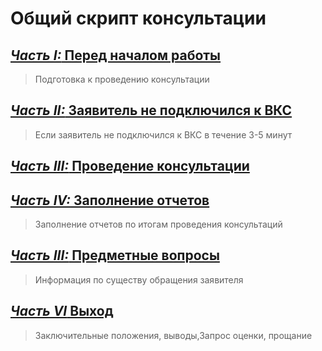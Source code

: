 # Общий скрипт консультации
## [*Часть I:* Перед началом работы](Универсальные/Перед%20началом%20работы.md)
> Подготовка к проведению консультации
## [*Часть II:* Заявитель не подключился к ВКС](Универсальные/Заявитель%20не%20подключился%20к%20ВКС.md)
> Если заявитель не подключился к ВКС в течение 3-5 минут
## [*Часть III:* Проведение консультации](Универсальные/Проведение%20консультации.md)
## [*Часть IV:* Заполнение отчетов](Универсальные/Заполнение%20отчетов.md)
> Заполнение отчетов по итогам проведения консультаций
## [*Часть III:* Предметные вопросы](Предметные/Предметные.md)
> Информация по существу обращения заявителя
## [*Часть VI* Выход](Универсальные/Выход.md)
> Заключительные положения, выводы,Запрос оценки, прощание
